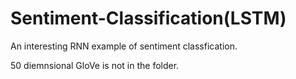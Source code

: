 # Sentiment-Classification(LSTM)

An interesting RNN example of sentiment classfication.



50 diemnsional GloVe is not in the folder.
